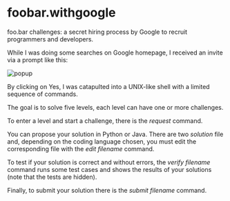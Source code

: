 # foobar.withgoogle
foo.bar challenges:  a secret hiring process by Google to recruit programmers and developers. 

While I was doing some searches on Google homepage, I received an invite via a prompt like this:

![popup](https://user-images.githubusercontent.com/9300586/181386734-f30c2e37-f9b8-4b19-9e21-e10687750cf4.png)

By clicking on Yes, I was catapulted into a UNIX-like shell with a limited sequence of commands. 

The goal is to solve five levels, each level can have one or more challenges. 

To enter a level and start a challenge, there is the _request_ command. 

You can propose your solution in Python or Java. There are two _solution_ file and, depending on the coding language chosen, you must edit the corresponding file with the _edit filename_ command.

To test if your solution is correct and without errors, the _verify filename_ command runs some test cases and shows the results of your solutions (note that the tests are hidden). 

Finally, to submit your solution there is the _submit filename_ command.

